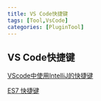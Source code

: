 ```yaml
---
title: VS Code快捷键
tags: [Tool,VsCode]
categories: [PluginTool]
---
```



## VS Code快捷键

[VScode中使用IntelliJ的快捷键](https://www.cnblogs.com/ManWingloeng/p/10758483.html)

[ES7 快捷键](https://www.jianshu.com/p/943fa16f31ab)